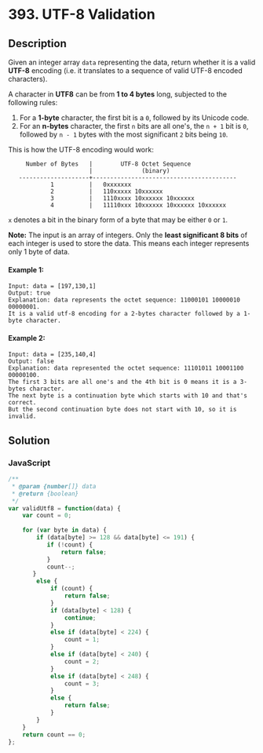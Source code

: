 # 393. UTF-8 Validation

## Description
Given an integer array `data` representing the data, return whether it is a valid **UTF-8** encoding (i.e. it translates to a sequence of valid UTF-8 encoded characters).

A character in **UTF8** can be from **1 to 4 bytes** long, subjected to the following rules:

1. For a **1-byte** character, the first bit is a `0`, followed by its Unicode code.
2. For an **n-bytes** character, the first `n` bits are all one's, the `n + 1` bit is `0`, followed by `n - 1` bytes with the most significant `2` bits being `10`.

This is how the UTF-8 encoding would work:

```
     Number of Bytes   |        UTF-8 Octet Sequence
                       |              (binary)
   --------------------+-----------------------------------------
            1          |   0xxxxxxx
            2          |   110xxxxx 10xxxxxx
            3          |   1110xxxx 10xxxxxx 10xxxxxx
            4          |   11110xxx 10xxxxxx 10xxxxxx 10xxxxxx
```
`x` denotes a bit in the binary form of a byte that may be either `0` or `1`.

**Note:** The input is an array of integers. Only the **least significant 8 bits** of each integer is used to store the data. This means each integer represents only 1 byte of data.

#### Example 1:
```
Input: data = [197,130,1]
Output: true
Explanation: data represents the octet sequence: 11000101 10000010 00000001.
It is a valid utf-8 encoding for a 2-bytes character followed by a 1-byte character.
```

#### Example 2:
```
Input: data = [235,140,4]
Output: false
Explanation: data represented the octet sequence: 11101011 10001100 00000100.
The first 3 bits are all one's and the 4th bit is 0 means it is a 3-bytes character.
The next byte is a continuation byte which starts with 10 and that's correct.
But the second continuation byte does not start with 10, so it is invalid.
```


## Solution

### JavaScript
```javascript
/**
 * @param {number[]} data
 * @return {boolean}
 */
var validUtf8 = function(data) {
    var count = 0;
    
    for (var byte in data) {
        if (data[byte] >= 128 && data[byte] <= 191) {
           if (!count) {
               return false;
           }
           count--;
       }
        else {
            if (count) {
                return false;
            }
            if (data[byte] < 128) {
                continue;
            }
            else if (data[byte] < 224) {
                count = 1;
            }
            else if (data[byte] < 240) {
                count = 2;
            }
            else if (data[byte] < 248) {
                count = 3;
            }
            else {
                return false;
            }
        }
    }
    return count == 0;
};
```